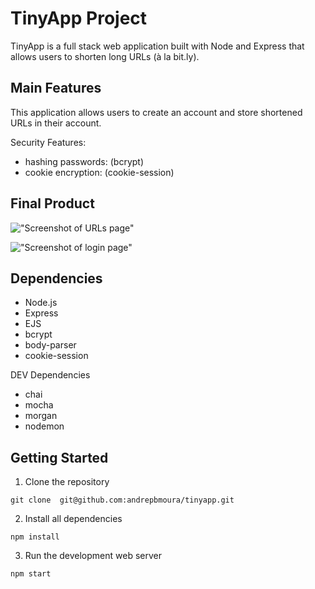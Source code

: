 # TinyApp Project

TinyApp is a full stack web application built with Node and Express that allows users to shorten long URLs (à la bit.ly).

## Main Features

This application allows users to create an account and store shortened URLs in their account.

Security Features:

- hashing passwords: (bcrypt)
- cookie encryption: (cookie-session)

## Final Product

!["Screenshot of URLs page"]()

!["Screenshot of login page"]()

## Dependencies

- Node.js
- Express
- EJS
- bcrypt
- body-parser
- cookie-session

DEV Dependencies

- chai
- mocha
- morgan
- nodemon

## Getting Started

1.  Clone the repository

```git clone  git@github.com:andrepbmoura/tinyapp.git```

2.  Install all dependencies

````npm install````

3.  Run the development web server 

```npm start```